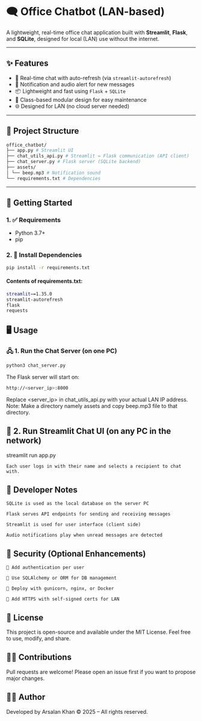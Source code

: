 # 🗨️ Office Chatbot (LAN-based)

A lightweight, real-time office chat application built with **Streamlit**, **Flask**, and **SQLite**, designed for local (LAN) use without the internet.

---

## ✨ Features

- 🔁 Real-time chat with auto-refresh (via `streamlit-autorefresh`)
- 🔔 Notification and audio alert for new messages
- 📦 Lightweight and fast using `Flask` + `SQLite`
- 🔐 Class-based modular design for easy maintenance
- 🌐 Designed for LAN (no cloud server needed)

---

## 📂 Project Structure
```bash
office_chatbot/
├── app.py # Streamlit UI
├── chat_utils_api.py # Streamlit ↔ Flask communication (API client)
├── chat_server.py # Flask server (SQLite backend)
├── assets/
│ └── beep.mp3 # Notification sound
└── requirements.txt # Dependencies

```
---

## 🚀 Getting Started

### 1. ✅ Requirements

- Python 3.7+
- pip

### 2. 🔧 Install Dependencies

```bash
pip install -r requirements.txt
```

#### Contents of requirements.txt:
```bash
streamlit==1.35.0
streamlit-autorefresh
flask
requests
```

## 🖥️ Usage
### 🖧 1. Run the Chat Server (on one PC)
```bash
python3 chat_server.py
```
The Flask server will start on:
```bash
http://<server_ip>:8000
```
Replace <server_ip> in chat_utils_api.py with your actual LAN IP address.
Note: Make a directory namely assets and copy beep.mp3 file to that directory.

## 💬 2. Run Streamlit Chat UI (on any PC in the network)

streamlit run app.py

    Each user logs in with their name and selects a recipient to chat with.

## 🧠 Developer Notes

    SQLite is used as the local database on the server PC

    Flask serves API endpoints for sending and receiving messages

    Streamlit is used for user interface (client side)

    Audio notifications play when unread messages are detected

## 🔐 Security (Optional Enhancements)

    🔑 Add authentication per user

    🧾 Use SQLAlchemy or ORM for DB management

    📡 Deploy with gunicorn, nginx, or Docker

    🔐 Add HTTPS with self-signed certs for LAN

## 📜 License

This project is open-source and available under the MIT License.
Feel free to use, modify, and share.

## 🙋‍♂️ Contributions

Pull requests are welcome! Please open an issue first if you want to propose major changes.

## 👨‍💻 Author

Developed by Arsalan Khan
© 2025 – All rights reserved.

